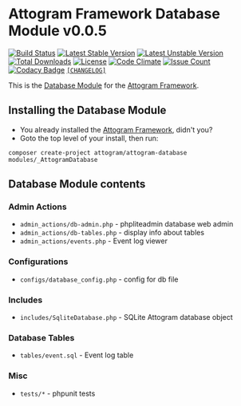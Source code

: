 # Attogram Framework Database Module v0.0.5

[![Build Status](https://travis-ci.org/attogram/attogram-database.svg?branch=master)](https://travis-ci.org/attogram/attogram-database)
[![Latest Stable Version](https://poser.pugx.org/attogram/attogram-database/v/stable)](https://packagist.org/packages/attogram/attogram-database)
[![Latest Unstable Version](https://poser.pugx.org/attogram/attogram-database/v/unstable)](https://packagist.org/packages/attogram/attogram-database)
[![Total Downloads](https://poser.pugx.org/attogram/attogram-database/downloads)](https://packagist.org/packages/attogram/attogram-database)
[![License](https://poser.pugx.org/attogram/attogram-database/license)](https://github.com/attogram/attogram-database/blob/master/LICENSE.md)
[![Code Climate](https://codeclimate.com/github/attogram/attogram-database/badges/gpa.svg)](https://codeclimate.com/github/attogram/attogram-database)
[![Issue Count](https://codeclimate.com/github/attogram/attogram-database/badges/issue_count.svg)](https://codeclimate.com/github/attogram/attogram-database)
[![Codacy Badge](https://api.codacy.com/project/badge/Grade/504e180dee5e460db61335319b5de859)](https://www.codacy.com/app/attogram-project/attogram-database?utm_source=github.com&amp;utm_medium=referral&amp;utm_content=attogram/attogram-database&amp;utm_campaign=Badge_Grade)
[`[CHANGELOG]`](https://github.com/attogram/attogram-database/blob/master/CHANGELOG.md)

This is the [Database Module](https://github.com/attogram/attogram-database)
for the [Attogram Framework](https://github.com/attogram/attogram).

## Installing the Database Module

* You already installed the [Attogram Framework](https://github.com/attogram/attogram), didn't you?
* Goto the top level of your install, then run:

```
composer create-project attogram/attogram-database modules/_AttogramDatabase
```

## Database Module contents

### Admin Actions

* `admin_actions/db-admin.php` - phpliteadmin database web admin
* `admin_actions/db-tables.php` - display info about tables
* `admin_actions/events.php` - Event log viewer

### Configurations

* `configs/database_config.php` - config for db file

### Includes

* `includes/SqliteDatabase.php` - SQLite Attogram database object

### Database Tables

* `tables/event.sql` - Event log table  

### Misc

* `tests/*` - phpunit tests
